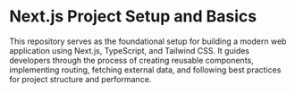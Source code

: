 # Next.js Project Setup and Basics

This repository serves as the foundational setup for building a modern web application using Next.js, TypeScript, and Tailwind CSS. It guides developers through the process of creating reusable components, implementing routing, fetching external data, and following best practices for project structure and performance.
